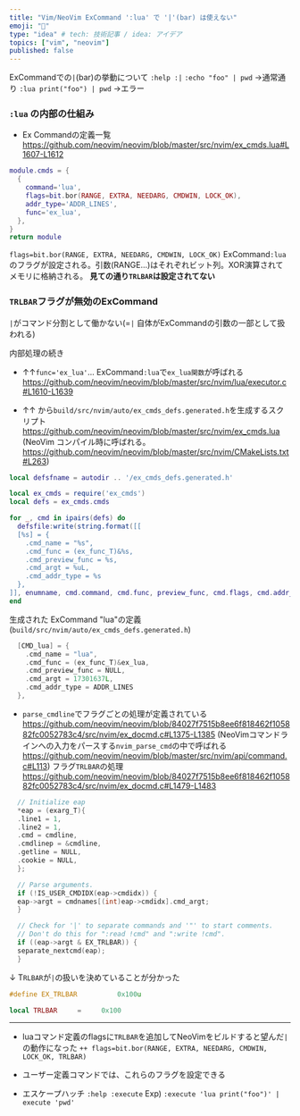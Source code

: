 ```yaml
---
title: "Vim/NeoVim ExCommand ':lua' で '|'(bar) は使えない"
emoji: "📘"
type: "idea" # tech: 技術記事 / idea: アイデア
topics: ["vim", "neovim"]
published: false
---
```


ExCommandでの`|`(bar)の挙動について `:help :|`
`:echo "foo" | pwd` →通常通り
`:lua print("foo") | pwd` →エラー

### `:lua` の内部の仕組み
- Ex Commandの定義一覧 https://github.com/neovim/neovim/blob/master/src/nvim/ex_cmds.lua#L1607-L1612
```lua
module.cmds = {
  {
    command='lua',
    flags=bit.bor(RANGE, EXTRA, NEEDARG, CMDWIN, LOCK_OK),
    addr_type='ADDR_LINES',
    func='ex_lua',
  },
}
return module
```
`flags=bit.bor(RANGE, EXTRA, NEEDARG, CMDWIN, LOCK_OK)` ExCommand`:lua`のフラグが設定される。引数(RANGE...)はそれぞれビット列。XOR演算されてメモリに格納される。 **見ての通り`TRLBAR`は設定されてない**

### `TRLBAR`フラグが無効のExCommand
`|`がコマンド分割として働かない(=`|` 自体がExCommandの引数の一部として扱われる)

内部処理の続き
- ↑↑`func='ex_lua'`... ExCommand`:lua`で`ex_lua関数`が呼ばれる https://github.com/neovim/neovim/blob/master/src/nvim/lua/executor.c#L1610-L1639

- ↑↑ から`build/src/nvim/auto/ex_cmds_defs.generated.h`を生成するスクリプト https://github.com/neovim/neovim/blob/master/src/nvim/ex_cmds.lua 
(NeoVim コンパイル時に呼ばれる。 https://github.com/neovim/neovim/blob/master/src/nvim/CMakeLists.txt#L263)
```lua
local defsfname = autodir .. '/ex_cmds_defs.generated.h'

local ex_cmds = require('ex_cmds')
local defs = ex_cmds.cmds

for _, cmd in ipairs(defs) do
  defsfile:write(string.format([[
  [%s] = {
    .cmd_name = "%s",
    .cmd_func = (ex_func_T)&%s,
    .cmd_preview_func = %s,
    .cmd_argt = %uL,
    .cmd_addr_type = %s
  },
]], enumname, cmd.command, cmd.func, preview_func, cmd.flags, cmd.addr_type))
end
```
生成された ExCommand "lua"の定義 (`build/src/nvim/auto/ex_cmds_defs.generated.h`)
```h
  [CMD_lua] = {
    .cmd_name = "lua",
    .cmd_func = (ex_func_T)&ex_lua,
    .cmd_preview_func = NULL,
    .cmd_argt = 17301637L,
    .cmd_addr_type = ADDR_LINES
  },

```

- `parse_cmdline`でフラグごとの処理が定義されている https://github.com/neovim/neovim/blob/84027f7515b8ee6f818462f105882fc0052783c4/src/nvim/ex_docmd.c#L1375-L1385
(NeoVimコマンドラインへの入力をパースする`nvim_parse_cmd`の中で呼ばれる https://github.com/neovim/neovim/blob/master/src/nvim/api/command.c#L113)
フラグ`TRLBAR`の処理 https://github.com/neovim/neovim/blob/84027f7515b8ee6f818462f105882fc0052783c4/src/nvim/ex_docmd.c#L1479-L1483
```c
  // Initialize eap
  *eap = (exarg_T){
  .line1 = 1,
  .line2 = 1,
  .cmd = cmdline,
  .cmdlinep = &cmdline,
  .getline = NULL,
  .cookie = NULL,
  };

  // Parse arguments.
  if (!IS_USER_CMDIDX(eap->cmdidx)) {
  eap->argt = cmdnames[(int)eap->cmdidx].cmd_argt;
  }

  // Check for '|' to separate commands and '"' to start comments.
  // Don't do this for ":read !cmd" and ":write !cmd".
  if ((eap->argt & EX_TRLBAR)) {
  separate_nextcmd(eap);
  }
```
↓ T`RLBAR`が`|`の扱いを決めていることが分かった
```c:src/nvim/ex_cmds_defs.h
#define EX_TRLBAR          0x100u
```
```lua:src/nvim/ex_cmds.lua
local TRLBAR     =     0x100
```

---

- luaコマンド定義のflagsに`TRLBAR`を追加してNeoVimをビルドすると望んだ`|`の動作になった
`++ flags=bit.bor(RANGE, EXTRA, NEEDARG, CMDWIN, LOCK_OK, TRLBAR)` 

- ユーザー定義コマンドでは、これらのフラグを設定できる

- エスケープハッチ `:help :execute` Exp) `:execute 'lua print("foo")' | execute 'pwd'`

